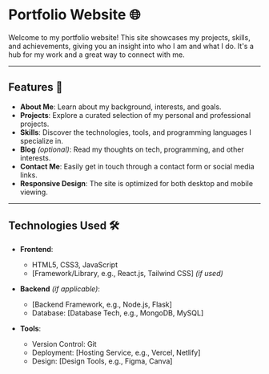 
# Portfolio Website 🌐  

Welcome to my portfolio website! This site showcases my projects, skills, and achievements, giving you an insight into who I am and what I do. It's a hub for my work and a great way to connect with me.

---

## Features 🚀

- **About Me**: Learn about my background, interests, and goals.
- **Projects**: Explore a curated selection of my personal and professional projects.
- **Skills**: Discover the technologies, tools, and programming languages I specialize in.
- **Blog** *(optional)*: Read my thoughts on tech, programming, and other interests.
- **Contact Me**: Easily get in touch through a contact form or social media links.
- **Responsive Design**: The site is optimized for both desktop and mobile viewing.

---

## Technologies Used 🛠️

- **Frontend**:  
  - HTML5, CSS3, JavaScript  
  - [Framework/Library, e.g., React.js, Tailwind CSS] *(if used)*  

- **Backend** *(if applicable)*:  
  - [Backend Framework, e.g., Node.js, Flask]  
  - Database: [Database Tech, e.g., MongoDB, MySQL]  

- **Tools**:  
  - Version Control: Git  
  - Deployment: [Hosting Service, e.g., Vercel, Netlify]  
  - Design: [Design Tools, e.g., Figma, Canva]  

